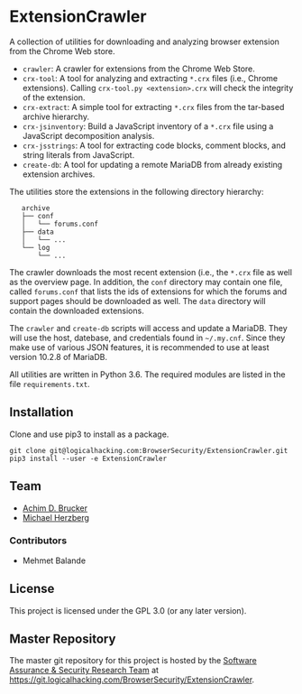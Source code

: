 # ExtensionCrawler

A collection of utilities for downloading and analyzing browser
extension from the Chrome Web store.

* `crawler`: A crawler for extensions from the Chrome Web Store.
* `crx-tool`: A tool for analyzing and extracting `*.crx` files
  (i.e., Chrome extensions). Calling `crx-tool.py <extension>.crx`
  will check the integrity of the extension.
* `crx-extract`: A simple tool for extracting `*.crx` files from the
   tar-based archive hierarchy.
* `crx-jsinventory`: Build a JavaScript inventory of a `*.crx` file using a
                   JavaScript decomposition analysis.
* `crx-jsstrings`: A tool for extracting code blocks, comment blocks, and
                 string literals from JavaScript.
* `create-db`: A tool for updating a remote MariaDB from already
   existing extension archives.

The utilities store the extensions in the following directory
hierarchy:

```shell
   archive
   ├── conf
   │   └── forums.conf
   ├── data
   │   └── ...
   └── log
       └── ...
```

The crawler downloads the most recent extension (i.e., the `*.crx`
file as well as the overview page. In addition, the `conf` directory
may contain one file, called `forums.conf` that lists the ids of
extensions for which the forums and support pages should be downloaded
as well. The `data` directory will contain the downloaded extensions.

The `crawler` and `create-db` scripts will access and update a MariaDB.
They will use the host, datebase, and credentials found in `~/.my.cnf`.
Since they make use of various JSON features, it is recommended to use at
least version 10.2.8 of MariaDB.

All utilities are written in Python 3.6. The required modules are listed
in the file `requirements.txt`.

## Installation

Clone and use pip3 to install as a package.

```shell
git clone git@logicalhacking.com:BrowserSecurity/ExtensionCrawler.git
pip3 install --user -e ExtensionCrawler
```

## Team

* [Achim D. Brucker](http://www.brucker.ch/)
* [Michael Herzberg](http://www.dcs.shef.ac.uk/cgi-bin/makeperson?M.Herzberg)

### Contributors

* Mehmet Balande

## License

This project is licensed under the GPL 3.0 (or any later version).

## Master Repository

The master git repository for this project is hosted by the [Software
Assurance & Security Research Team](https://logicalhacking.com) at
<https://git.logicalhacking.com/BrowserSecurity/ExtensionCrawler>.
